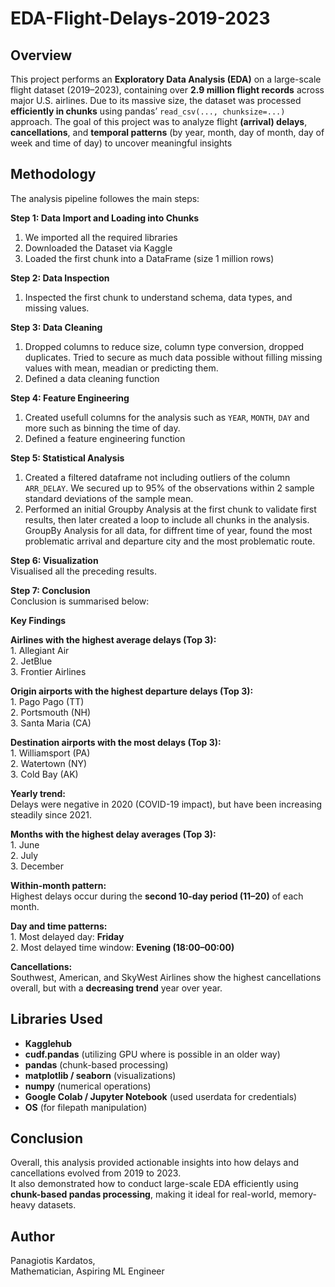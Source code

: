 # EDA-Flight-Delays-2019-2023  

## Overview   
This project performs an **Exploratory Data Analysis (EDA)** on a large-scale flight dataset (2019–2023), containing over **2.9 million flight records** across major U.S. airlines. Due to its massive size, the dataset was processed **efficiently in chunks** using pandas’ `read_csv(..., chunksize=...)` approach. The goal of this project was to analyze flight **(arrival) delays**, **cancellations**, and **temporal patterns** (by year, month, day of month, day of week and time of day) to uncover meaningful insights  

## Methodology  
The analysis pipeline followes the main steps:  

**Step 1: Data Import and Loading into Chunks**  
1. We imported all the required libraries  
2. Downloaded the Dataset via Kaggle  
3. Loaded the first chunk into a DataFrame (size 1 million rows)  

**Step 2: Data Inspection**  
1. Inspected the first chunk to understand schema, data types, and missing values.  

**Step 3: Data Cleaning**  
1. Dropped columns to reduce size, column type conversion, dropped duplicates. Tried to secure as much data possible without filling missing values with mean, meadian or predicting them.  
2. Defined a data cleaning function  

**Step 4: Feature Engineering**  
1. Created usefull columns for the analysis such as `YEAR`, `MONTH`, `DAY` and more such as binning the time of day.  
2. Defined a feature engineering function  

**Step 5: Statistical Analysis**  
1. Created a filtered dataframe not including outliers of the column `ARR_DELAY`. We secured up to 95% of the observations within 2 sample standard deviations of the sample mean.
2. Performed an initial Groupby Analysis at the first chunk to validate first results, then later created a loop to include all chunks in the analysis. GroupBy Analysis for all data, for diffrent time of year, found the most problematic arrival and departure city and the most problematic route.  

**Step 6: Visualization**  
Visualised all the preceding results.  

**Step 7: Conclusion**  
Conclusion is summarised below:  

**Key Findings**  
  
  **Airlines with the highest average delays (Top 3):**  
    1. Allegiant Air  
    2. JetBlue  
    3. Frontier Airlines  

  **Origin airports with the highest departure delays (Top 3):**  
    1. Pago Pago (TT)  
    2. Portsmouth (NH)  
    3. Santa Maria (CA)  

  **Destination airports with the most delays (Top 3):**  
    1. Williamsport (PA)  
    2. Watertown (NY)  
    3. Cold Bay (AK)  

  **Yearly trend:**  
    Delays were negative in 2020 (COVID-19 impact), but have been increasing steadily since 2021.  

  **Months with the highest delay averages (Top 3):**  
    1. June  
    2. July  
    3. December  

  **Within-month pattern:**  
    Highest delays occur during the **second 10-day period (11–20)** of each month.  
    
  **Day and time patterns:**  
    1. Most delayed day: **Friday**  
    2. Most delayed time window: **Evening (18:00–00:00)**  

  **Cancellations:**  
    Southwest, American, and SkyWest Airlines show the highest cancellations overall, but with a **decreasing trend** year over year.  

## Libraries Used  
*  **Kagglehub**  
*  **cudf.pandas** (utilizing GPU where is possible in an older way)  
*  **pandas** (chunk-based processing)  
*  **matplotlib / seaborn** (visualizations)  
*  **numpy** (numerical operations)  
*  **Google Colab / Jupyter Notebook** (used userdata for credentials)  
*  **OS** (for filepath manipulation)  

## Conclusion  
Overall, this analysis provided actionable insights into how delays and cancellations evolved from 2019 to 2023.  
It also demonstrated how to conduct large-scale EDA efficiently using **chunk-based pandas processing**, making it ideal for real-world, memory-heavy datasets.  

## Author  
Panagiotis Kardatos,  
Mathematician, Aspiring ML Engineer  
